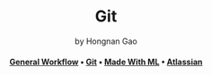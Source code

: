 <div align="center">
<h1>Git</a></h1>
by Hongnan Gao
<br>
</div>

<h4 align="center">
  <a href="https://gao-hongnan.github.io/gaohn-mlops-docs/mlops_docs/developing/general_workflow/">General Workflow</a>
  <span> • </span>
  <a href="https://gao-hongnan.github.io/gaohn-mlops-docs/mlops_docs/git/introduction/">Git</a>
  <span> • </span>
  <a href="https://madewithml.com/courses/mlops/git/">Made With ML</a>
  <span> • </span>
  <a href="https://www.atlassian.com/git/tutorials">Atlassian</a>
</h4>
